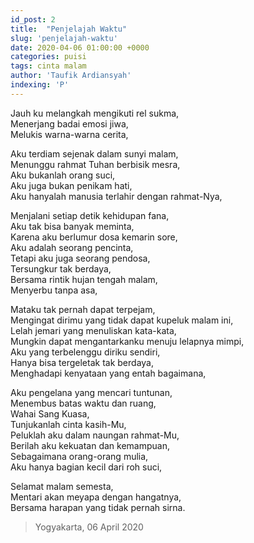 ```yaml
---
id_post: 2
title:  "Penjelajah Waktu"
slug: 'penjelajah-waktu'
date: 2020-04-06 01:00:00 +0000
categories: puisi
tags: cinta malam
author: 'Taufik Ardiansyah'
indexing: 'P'
---
```

Jauh ku melangkah mengikuti rel sukma,  
Menerjang badai emosi jiwa,  
Melukis warna-warna cerita,  

Aku terdiam sejenak dalam sunyi malam,  
Menunggu rahmat Tuhan berbisik mesra,  
Aku bukanlah orang suci,  
Aku juga bukan penikam hati,  
Aku hanyalah manusia terlahir dengan rahmat-Nya,  

Menjalani setiap detik kehidupan fana,  
Aku tak bisa banyak meminta,  
Karena aku berlumur dosa kemarin sore,  
Aku adalah seorang pencinta,  
Tetapi aku juga seorang pendosa,  
Tersungkur tak berdaya,  
Bersama rintik hujan tengah malam,  
Menyerbu tanpa asa,  

Mataku tak pernah dapat terpejam,  
Mengingat dirimu yang tidak dapat kupeluk malam ini,  
Lelah jemari yang menuliskan kata-kata,  
Mungkin dapat mengantarkanku menuju lelapnya mimpi,  
Aku yang terbelenggu diriku sendiri,  
Hanya bisa tergeletak tak berdaya,  
Menghadapi kenyataan yang entah bagaimana,  

Aku pengelana yang mencari tuntunan,  
Menembus batas waktu dan ruang,  
Wahai Sang Kuasa,  
Tunjukanlah cinta kasih-Mu,  
Peluklah aku dalam naungan rahmat-Mu,  
Berilah aku kekuatan dan kemampuan,  
Sebagaimana orang-orang mulia,  
Aku hanya bagian kecil dari roh suci,

Selamat malam semesta,  
Mentari akan meyapa dengan hangatnya,  
Bersama harapan yang tidak pernah sirna.  

  
>Yogyakarta, 06 April 2020
